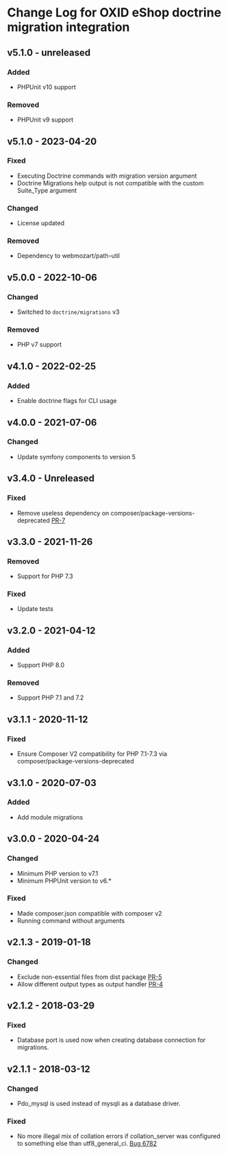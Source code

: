 # Change Log for OXID eShop doctrine migration integration

## v5.1.0 - unreleased

### Added
- PHPUnit v10 support

### Removed
- PHPUnit v9 support

## v5.1.0 - 2023-04-20

### Fixed
- Executing Doctrine commands with migration version argument
- Doctrine Migrations help output is not compatible with the custom Suite_Type argument

### Changed
- License updated

### Removed
- Dependency to webmozart/path-util

## v5.0.0 - 2022-10-06

### Changed
- Switched to `doctrine/migrations` v3

### Removed
- PHP v7 support

## v4.1.0 - 2022-02-25

### Added
- Enable doctrine flags for CLI usage

## v4.0.0 - 2021-07-06

### Changed
- Update symfony components to version 5

## v3.4.0 - Unreleased

### Fixed
- Remove useless dependency on composer/package-versions-deprecated [PR-7](https://github.com/OXID-eSales/oxideshop-doctrine-migration-wrapper/pull/7)

## v3.3.0 - 2021-11-26

### Removed
- Support for PHP 7.3

### Fixed
- Update tests

## v3.2.0 - 2021-04-12

### Added
- Support PHP 8.0

### Removed
- Support PHP 7.1 and 7.2

## v3.1.1 - 2020-11-12

### Fixed
- Ensure Composer V2 compatibility for PHP 7.1-7.3 via composer/package-versions-deprecated

## v3.1.0 - 2020-07-03

### Added

- Add module migrations

## v3.0.0 - 2020-04-24

### Changed
- Minimum PHP version to v7.1
- Minimum PHPUnit version to v6.*

### Fixed
- Made composer.json compatible with composer v2
- Running command without arguments

## v2.1.3 - 2019-01-18

### Changed
- Exclude non-essential files from dist package [PR-5](https://github.com/OXID-eSales/oxideshop-doctrine-migration-wrapper/pull/5)
- Allow different output types as output handler [PR-4](https://github.com/OXID-eSales/oxideshop-doctrine-migration-wrapper/pull/4)

## v2.1.2 - 2018-03-29 

### Fixed
- Database port is used now when creating database connection for migrations.

## v2.1.1 - 2018-03-12

### Changed
- Pdo_mysql is used instead of mysqli as a database driver. 

### Fixed
- No more illegal mix of collation errors if collation_server was configured to something else than utf8_general_ci. [Bug 6782](https://bugs.oxid-esales.com/view.php?id=6782)
